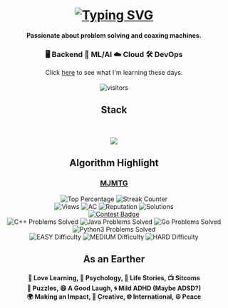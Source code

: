 <div align="center">
  <h1> <a href="https://git.io/typing-svg"><img src="https://readme-typing-svg.demolab.com?font=Fira+Code&size=34&pause=1000&color=4BB543&background=FFDE7C00&center=true&vCenter=true&random=false&width=435&lines=Welcome!+I'm+MJ+%F0%9F%A4%9D" alt="Typing SVG" /></a>
  </h1>
  <h4 >Passionate about problem solving and coaxing machines.
    </h4>
    <h3>🖥️ Backend  🤖 ML/AI  ☁️ Cloud  🛠️ DevOps</h3>
    Click <a href="https://github.com/MjMoshiri/ProfessionalDevelopmentDiary?tab=readme-ov-file#learning-in-progress">here</a> to see what I'm learning these days.<br><br>
    <img
      src="https://visitor-badge.laobi.icu/badge?page_id=mjmoshiri.mjmoshiri&left_text=Enjoy%20your%20visit!"
      alt="visitors">
    <h2>Stack</h2>
    <br>
      <p align="center">
          <img src="https://skillicons.dev/icons?i=py,docker,aws,go,java,spring,cpp,bash,ts,react,linux,postgres&perline=6"/>  
      </p>
      <h2> Algorithm Highlight</h2>
  <h3><a href="https://leetcode.com/MJMTG/">MJMTG</a></h3>
  <div>
    <img src="https://img.shields.io/badge/Contest%20Ranking-2.24%25-4CAF50"
      alt="Top Percentage">
    <img src="https://img.shields.io/badge/Streak%20Counter-476-FF5722" alt="Streak Counter">
  </div>
  <div>
    <img src="https://img.shields.io/badge/Views-4366-cyan" alt="Views">
    <img src="https://img.shields.io/badge/AC Count-953-orange" alt="AC">
    <img src="https://img.shields.io/badge/Reputation-52-brightgreen"
      alt="Reputation">
    <img src="https://img.shields.io/badge/Solutions-63-red"
      alt="Solutions">
    <br>
    <a href="https://leetcode.com/static/images/badges/knight.png"><img
        src="https://leetcode.com/static/images/badges/knight.png" alt="Contest Badge"></a>
    <br>
    <img src="https://img.shields.io/badge/C++-350-informational" alt="C++ Problems Solved">
    <img src="https://img.shields.io/badge/Java-303-informational"
      alt="Java Problems Solved">
    <img src="https://img.shields.io/badge/Go-181-informational" alt="Go Problems Solved">
    <img src="https://img.shields.io/badge/Python3-249-informational"
      alt="Python3 Problems Solved">
  </div>
  <div align="center"><img src="https://img.shields.io/badge/EASY%20-99%25-blueviolet"
      alt="EASY Difficulty">
    <img src="https://img.shields.io/badge/MEDIUM%20-99%25-blueviolet"
      alt="MEDIUM Difficulty">
    <img src="https://img.shields.io/badge/HARD%20-99%25-blueviolet"
      alt="HARD Difficulty">
    
  </div>
  <h2>As an Earther</h2>
  <h4>
  📘 Love Learning, 🧠 Psychology, 📖 Life Stories, 📺 Sitcoms <br>🧩 Puzzles, 😄 A Good Laugh, 🌀 Mild ADHD (Maybe
  ADSD?)<br> 🌍 Making an Impact, 🎨 Creative, 🌐 International, ☮️ Peace
  </h4>
</div>